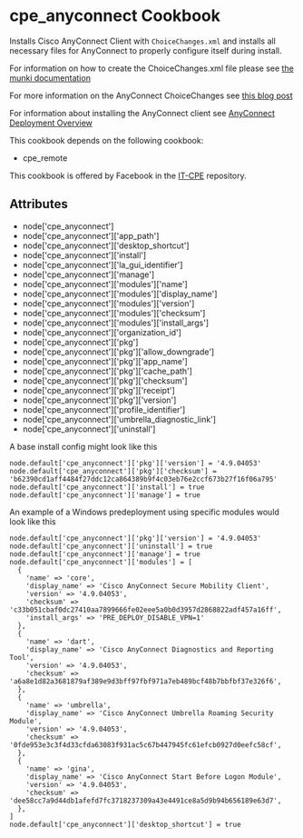 cpe_anyconnect Cookbook
========================
Installs Cisco AnyConnect Client with `ChoiceChanges.xml` and installs all necessary files for AnyConnect to properly configure itself during install.

For information on how to create the ChoiceChanges.xml file please see [the munki documentation](https://github.com/munki/munki/wiki/ChoiceChangesXML)

For more information on the AnyConnect ChoiceChanges see [this blog post](https://sneakypockets.wordpress.com/2017/07/26/using-installer-choices-xml-to-modify-anyconnect-and-mcafee-deployments/)

For information about installing the AnyConnect client see [AnyConnect Deployment Overview](https://www.cisco.com/c/en/us/td/docs/security/vpn_client/anyconnect/anyconnect40/administration/guide/b_AnyConnect_Administrator_Guide_4-0/deploy-anyconnect.html#ID-1425-000002d6)

This cookbook depends on the following cookbook:

* cpe_remote

This cookbook is offered by Facebook in the [IT-CPE](https://github.com/facebook/IT-CPE) repository.

Attributes
----------
* node['cpe_anyconnect']
* node['cpe_anyconnect']['app_path']
* node['cpe_anyconnect']['desktop_shortcut']
* node['cpe_anyconnect']['install']
* node['cpe_anyconnect']['la_gui_identifier']
* node['cpe_anyconnect']['manage']
* node['cpe_anyconnect']['modules']['name']
* node['cpe_anyconnect']['modules']['display_name']
* node['cpe_anyconnect']['modules']['version']
* node['cpe_anyconnect']['modules']['checksum']
* node['cpe_anyconnect']['modules']['install_args']
* node['cpe_anyconnect']['organization_id']
* node['cpe_anyconnect']['pkg']
* node['cpe_anyconnect']['pkg']['allow_downgrade']
* node['cpe_anyconnect']['pkg']['app_name']
* node['cpe_anyconnect']['pkg']['cache_path']
* node['cpe_anyconnect']['pkg']['checksum']
* node['cpe_anyconnect']['pkg']['receipt']
* node['cpe_anyconnect']['pkg']['version']
* node['cpe_anyconnect']['profile_identifier']
* node['cpe_anyconnect']['umbrella_diagnostic_link']
* node['cpe_anyconnect']['uninstall']

A base install config might look like this
```
node.default['cpe_anyconnect']['pkg']['version'] = '4.9.04053'
node.default['cpe_anyconnect']['pkg']['checksum'] = 'b62390cd1aff4484f27ddc12ca864389b9f4c03eb76e2ccf673b27f16f06a795'
node.default['cpe_anyconnect']['install'] = true
node.default['cpe_anyconnect']['manage'] = true
```

An example of a Windows predeployment using specific modules would look like this
```
node.default['cpe_anyconnect']['pkg']['version'] = '4.9.04053'
node.default['cpe_anyconnect']['uninstall'] = true
node.default['cpe_anyconnect']['manage'] = true
node.default['cpe_anyconnect']['modules'] = [
  {
    'name' => 'core',
    'display_name' => 'Cisco AnyConnect Secure Mobility Client',
    'version' => '4.9.04053',
    'checksum' => 'c33b051cbaf0dc27410aa7899666fe02eee5a0b0d3957d2868822adf457a16ff',
    'install_args' => 'PRE_DEPLOY_DISABLE_VPN=1'
  },
  {
    'name' => 'dart',
    'display_name' => 'Cisco AnyConnect Diagnostics and Reporting Tool',
    'version' => '4.9.04053',
    'checksum' => 'a6a8e1d82a3681879af389e9d3bff97fbf971a7eb489bcf48b7bbfbf37e326f6',
  },
  {
    'name' => 'umbrella',
    'display_name' => 'Cisco AnyConnect Umbrella Roaming Security Module',
    'version' => '4.9.04053',
    'checksum' => '0fde953e3c3f4d33cfda63083f931ac5c67b447945fc61efcb0927d0eefc58cf',
  },
  {
    'name' => 'gina',
    'display_name' => 'Cisco AnyConnect Start Before Logon Module',
    'version' => '4.9.04053',
    'checksum' => 'dee58cc7a9d44db1afefd7fc3718237309a43e4491ce8a5d9b94b656189e63d7',
  },
]
node.default['cpe_anyconnect']['desktop_shortcut'] = true
